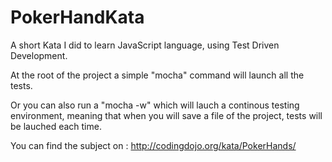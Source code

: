 # PokerHandKata
A short Kata I did to learn JavaScript language, using Test Driven Development.

At the root of the project a simple "mocha" command will launch all the tests.

Or you can also run a "mocha -w" which will lauch a continous testing environment, meaning that when you will save a file of the project, tests will be lauched each time.

You can find the subject on : 
http://codingdojo.org/kata/PokerHands/
